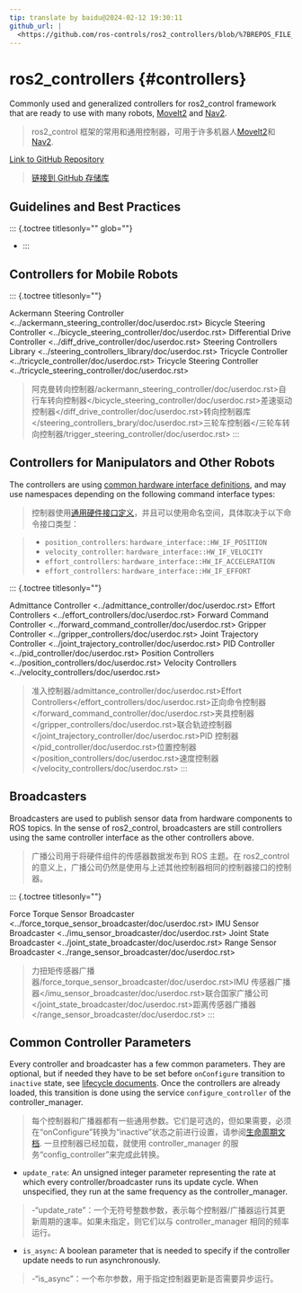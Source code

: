 ```yaml
---
tip: translate by baidu@2024-02-12 19:30:11
github_url: |
  <https://github.com/ros-controls/ros2_controllers/blob/%7BREPOS_FILE_BRANCH%7D/doc/controllers_index.rst>
---
```


# ros2_controllers {#controllers}

Commonly used and generalized controllers for ros2_control framework that are ready to use with many robots, [MoveIt2](https://moveit.picknik.ai/main/index.html) and [Nav2](https://navigation.ros.org/).

> ros2_control 框架的常用和通用控制器，可用于许多机器人[MoveIt2](https://moveit.picknik.ai/main/index.html)和[Nav2](https://navigation.ros.org/).

[Link to GitHub Repository](https://github.com/ros-controls/ros2_controllers)

> [链接到 GitHub 存储库](https://github.com/ros-controls/ros2_controllers)

## Guidelines and Best Practices

::: {.toctree titlesonly="" glob=""}

- :::

## Controllers for Mobile Robots

::: {.toctree titlesonly=""}

Ackermann Steering Controller \<../ackermann_steering_controller/doc/userdoc.rst\> Bicycle Steering Controller \<../bicycle_steering_controller/doc/userdoc.rst\> Differential Drive Controller \<../diff_drive_controller/doc/userdoc.rst\> Steering Controllers Library \<../steering_controllers_library/doc/userdoc.rst\> Tricycle Controller \<../tricycle_controller/doc/userdoc.rst\> Tricycle Steering Controller \<../tricycle_steering_controller/doc/userdoc.rst\>

> 阿克曼转向控制器/ackermann_steering_controller/doc/userdoc.rst\>自行车转向控制器\</bicycle_steering_controller/doc/userdoc.rst\>差速驱动控制器\</diff_drive_controller/doc/userdoc.rst\>转向控制器库\</steering_controllers_brary/doc/userdoc.rst\>三轮车控制器\</三轮车转向控制器/trigger_steering_controller/doc/userdoc.rst\>
> :::

## Controllers for Manipulators and Other Robots

The controllers are using [common hardware interface definitions](https://github.com/ros-controls/ros2_control/blob/%7BREPOS_FILE_BRANCH%7D/hardware_interface/include/hardware_interface/types/hardware_interface_type_values.hpp), and may use namespaces depending on the following command interface types:

> 控制器使用[通用硬件接口定义](https://github.com/ros-controls/ros2_control/blob/%7BREPOS_FILE_BRANCH%7D/hardware_interface/include/hardware_interface/types/hardware_interface_type_values.hpp)，并且可以使用命名空间，具体取决于以下命令接口类型：

> - `position_controllers`: `hardware_interface::HW_IF_POSITION`
> - `velocity_controller`: `hardware_interface::HW_IF_VELOCITY`
> - `effort_controllers`: `hardware_interface::HW_IF_ACCELERATION`
> - `effort_controllers`: `hardware_interface::HW_IF_EFFORT`

::: {.toctree titlesonly=""}

Admittance Controller \<../admittance_controller/doc/userdoc.rst\> Effort Controllers \<../effort_controllers/doc/userdoc.rst\> Forward Command Controller \<../forward_command_controller/doc/userdoc.rst\> Gripper Controller \<../gripper_controllers/doc/userdoc.rst\> Joint Trajectory Controller \<../joint_trajectory_controller/doc/userdoc.rst\> PID Controller \<../pid_controller/doc/userdoc.rst\> Position Controllers \<../position_controllers/doc/userdoc.rst\> Velocity Controllers \<../velocity_controllers/doc/userdoc.rst\>

> 准入控制器/admittance_controller/doc/userdoc.rst\>Effort Controllers\</effort_controllers/doc/userdoc.rst\>正向命令控制器\</forward_command_controller/doc/userdoc.rst\>夹具控制器\</gripper_controllers/doc/userdoc.rst\>联合轨迹控制器\</joint_trajectory_controller/doc/userdoc.rst\>PID 控制器\</pid_controller/doc/userdoc.rst\>位置控制器\</position_controllers/doc/userdoc.rst\>速度控制器\</velocity_controllers/doc/userdoc.rst\>
> :::

## Broadcasters

Broadcasters are used to publish sensor data from hardware components to ROS topics. In the sense of ros2_control, broadcasters are still controllers using the same controller interface as the other controllers above.

> 广播公司用于将硬件组件的传感器数据发布到 ROS 主题。在 ros2_control 的意义上，广播公司仍然是使用与上述其他控制器相同的控制器接口的控制器。

::: {.toctree titlesonly=""}

Force Torque Sensor Broadcaster \<../force_torque_sensor_broadcaster/doc/userdoc.rst\> IMU Sensor Broadcaster \<../imu_sensor_broadcaster/doc/userdoc.rst\> Joint State Broadcaster \<../joint_state_broadcaster/doc/userdoc.rst\> Range Sensor Broadcaster \<../range_sensor_broadcaster/doc/userdoc.rst\>

> 力扭矩传感器广播器/force_torque_sensor_broadcaster/doc/userdoc.rst\>IMU 传感器广播器\</imu_sensor_broadcaster/doc/userdoc.rst\>联合国家广播公司\</joint_state_broadcaster/doc/userdoc.rst\>距离传感器广播器\</range_sensor_broadcaster/doc/userdoc.rst\>
> :::

## Common Controller Parameters

Every controller and broadcaster has a few common parameters. They are optional, but if needed they have to be set before `onConfigure` transition to `inactive` state, see [lifecycle documents](https://design.ros2.org/articles/node_lifecycle.html). Once the controllers are already loaded, this transition is done using the service `configure_controller` of the controller_manager.

> 每个控制器和广播器都有一些通用参数。它们是可选的，但如果需要，必须在“onConfigure”转换为“inactive”状态之前进行设置，请参阅[生命周期文档](https://design.ros2.org/articles/node_lifecycle.html). 一旦控制器已经加载，就使用 controller_manager 的服务“config_controller”来完成此转换。

- `update_rate`: An unsigned integer parameter representing the rate at which every controller/broadcaster runs its update cycle. When unspecified, they run at the same frequency as the controller_manager.

> -“update_rate”：一个无符号整数参数，表示每个控制器/广播器运行其更新周期的速率。如果未指定，则它们以与 controller_manager 相同的频率运行。

- `is_async`: A boolean parameter that is needed to specify if the controller update needs to run asynchronously.

> -“is_async”：一个布尔参数，用于指定控制器更新是否需要异步运行。

